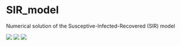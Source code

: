 # SIR_model
Numerical solution of the Susceptive-Infected-Recovered (SIR) model

<img src="https://render.githubusercontent.com/render/math?math=\dot{dS} = - \frac{\beta}{N} I S,">
<img src="https://render.githubusercontent.com/render/math?math=\dot{dI} = \frac{\beta}{N} I S - \gamma I,">
<img src="https://render.githubusercontent.com/render/math?math=\dot{dR} = \gamma I.">
